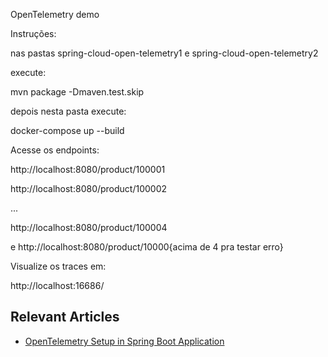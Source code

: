 OpenTelemetry demo


Instruções:

nas pastas spring-cloud-open-telemetry1 e spring-cloud-open-telemetry2

execute:

mvn package -Dmaven.test.skip

depois nesta pasta execute:

docker-compose up --build

Acesse os endpoints:

http://localhost:8080/product/100001

http://localhost:8080/product/100002

...

http://localhost:8080/product/100004

e http://localhost:8080/product/10000{acima de 4 pra testar erro}

Visualize os traces em:

http://localhost:16686/

## Relevant Articles
- [OpenTelemetry Setup in Spring Boot Application](https://www.baeldung.com/spring-boot-opentelemetry-setup)
